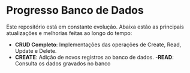 # Progresso Banco de Dados 

Este repositório está em constante evolução. Abaixa estão as principais atualizações e melhorias feitas ao longo do tempo: 

- **CRUD Completo**: Implementações das operações de Create, Read, Update e Delete.
- **CREATE**: Adição de novos registros ao banco de dados.
-**READ**: Consulta os dados gravados no banco